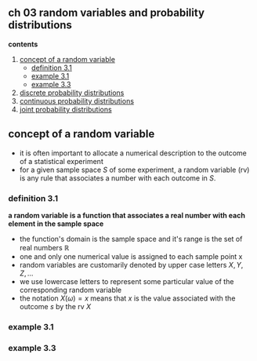 ## ch 03 random variables and probability distributions

**contents**

1.  [concept of a random variable](#concept-of-a-random-variable)
    - [definition 3.1](#definition-31)
    - [example 3.1](#example-31)
    - [example 3.3](#example-33)
2.  [discrete probability distributions](#discrete-probability-distributions)
3.  [continuous probability distributions](#continuous-probability-distributions)
4.  [joint probability distributions](#joint-probability-distributions)

## concept of a random variable

- it is often important to allocate a numerical description to the outcome of a statistical experiment
- for a given sample space $S$ of some experiment, a random variable (rv) is any rule that associates a number with each outcome in $S$.

### definition 3.1

**a random variable is a function that associates a real number with each element in the sample space**

- the function's domain is the sample space and it's range is the set of real numbers $\mathbb{R}$
- one and only one numerical value is assigned to each sample point x
- random variables are customarily denoted by upper case letters $X, Y, Z, \dots$
- we use lowercase letters to represent some particular value of the corresponding random variable
- the notation $X(\omega) = x$ means that $x$ is the value associated with the outcome $s$ by the rv $X$

### example 3.1

### example 3.3 
